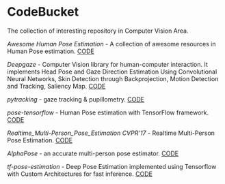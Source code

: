 # CodeBucket
The collection of interesting repository in Computer Vision Area.

*Awesome Human Pose Estimation* - A collection of awesome resources in Human Pose estimation. [CODE](https://github.com/cbsudux/awesome-human-pose-estimation)

*Deepgaze* - Computer Vision library for human-computer interaction. It implements Head Pose and Gaze Direction Estimation Using Convolutional Neural Networks, Skin Detection through Backprojection, Motion Detection and Tracking, Saliency Map. [CODE](https://github.com/mpatacchiola/deepgaze)

*pytracking* - gaze tracking & pupillometry. [CODE](https://github.com/mike-lawrence/pytracker)

*pose-tensorflow* - Human Pose estimation with TensorFlow framework. [CODE](https://github.com/eldar/pose-tensorflow)

*Realtime_Multi-Person_Pose_Estimation CVPR'17* - Realtime Multi-Person Pose Estimation. [CODE](https://github.com/ZheC/Realtime_Multi-Person_Pose_Estimation)

*AlphaPose* - an accurate multi-person pose estimator. [CODE](https://github.com/MVIG-SJTU/AlphaPose)

*tf-pose-estimation* - Deep Pose Estimation implemented using Tensorflow with Custom Architectures for fast inference. [CODE](https://github.com/ildoonet/tf-pose-estimation)
